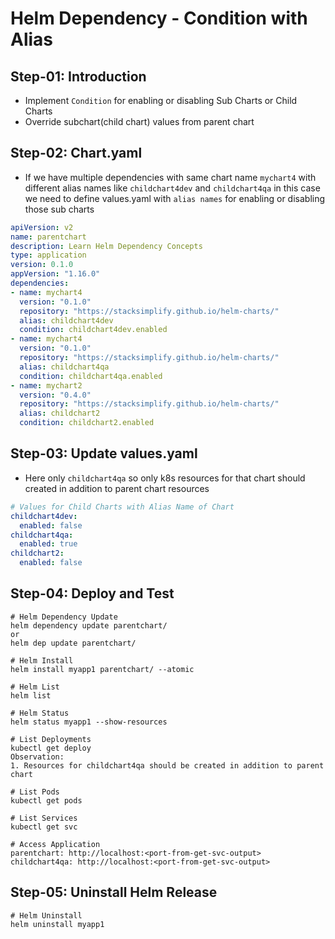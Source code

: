 # Helm Dependency - Condition with Alias

## Step-01: Introduction
- Implement `Condition` for enabling or disabling Sub Charts or Child Charts
- Override subchart(child chart) values from parent chart


## Step-02: Chart.yaml
- If we have multiple dependencies with same chart name `mychart4` with different alias names like `childchart4dev` and `childchart4qa` in this case we need to define values.yaml with `alias names` for enabling or disabling those sub charts
```yaml
apiVersion: v2
name: parentchart
description: Learn Helm Dependency Concepts
type: application
version: 0.1.0
appVersion: "1.16.0"
dependencies:
- name: mychart4
  version: "0.1.0"
  repository: "https://stacksimplify.github.io/helm-charts/"
  alias: childchart4dev
  condition: childchart4dev.enabled
- name: mychart4
  version: "0.1.0"
  repository: "https://stacksimplify.github.io/helm-charts/"
  alias: childchart4qa
  condition: childchart4qa.enabled  
- name: mychart2
  version: "0.4.0"
  repository: "https://stacksimplify.github.io/helm-charts/"
  alias: childchart2
  condition: childchart2.enabled
```

## Step-03: Update values.yaml
- Here only `childchart4qa` so only k8s resources for that chart should created in addition to parent chart resources
```yaml
# Values for Child Charts with Alias Name of Chart
childchart4dev:
  enabled: false 
childchart4qa:
  enabled: true   
childchart2:
  enabled: false 
```


## Step-04: Deploy and Test 
```t
# Helm Dependency Update
helm dependency update parentchart/
or
helm dep update parentchart/

# Helm Install
helm install myapp1 parentchart/ --atomic

# Helm List
helm list

# Helm Status
helm status myapp1 --show-resources

# List Deployments
kubectl get deploy
Observation:
1. Resources for childchart4qa should be created in addition to parent chart

# List Pods
kubectl get pods

# List Services
kubectl get svc

# Access Application
parentchart: http://localhost:<port-from-get-svc-output>
childchart4qa: http://localhost:<port-from-get-svc-output>
```

## Step-05: Uninstall Helm Release
```t
# Helm Uninstall
helm uninstall myapp1
```